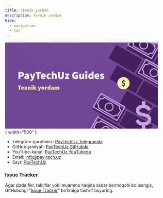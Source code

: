 ```yaml
---
title: Texnik yordam
description: Texnik yordam
hide:
  - navigation
  - toc
---
```


<!-- Google tag (gtag.js) -->
<script async src="https://www.googletagmanager.com/gtag/js?id=G-9BRKYLP6BB"></script>
<script>
  window.dataLayer = window.dataLayer || [];
  function gtag(){dataLayer.push(arguments);}
  gtag('js', new Date());

  gtag('config', 'G-9BRKYLP6BB');
</script>

<style>
  .md-typeset h1,
  .md-content__button {
    display: none;
  }
</style>

![Texnik yordam](../images/support/support-uz.jpeg){ width="500" }

- Telegram-guruhimiz: [PayTechUz Telegramda](https://t.me/+7Gn-JZ99TfgwZDNi)
- GitHub-jamiyati: [PayTechUz GitHubda](https://github.com/PayTechUz/)
- YouTube-kanal: [PayTechUz YouTubeda](https://youtube.com/@paytechuz)
- Email: [info@pay-tech.uz](mailto:info@pay-tech.uz)
- Sayt: [PayTechUz](https://pay-tech.uz)

### Issue Tracker

Agar sizda fikr, takliflar yoki muammo haqida xabar bermoqchi bo'lsangiz,<br> GitHubdagi "[Issue Tracker](https://github.com/orgs/PayTechUz/projects/4)" bo'limiga tashrif buyuring.
